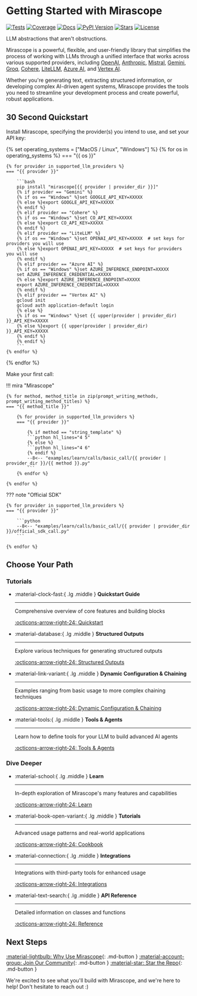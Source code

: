 # Getting Started with Mirascope

<p align="left">
    <a href="https://github.com/Mirascope/mirascope/actions/workflows/tests.yml" target="_blank"><img src="https://github.com/Mirascope/mirascope/actions/workflows/tests.yml/badge.svg?branch=main" alt="Tests"/></a>
    <a href="https://codecov.io/github/Mirascope/mirascope" target="_blank"><img src="https://codecov.io/github/Mirascope/mirascope/graph/badge.svg?token=HAEAWT3KC9" alt="Coverage"/></a>
    <a href="https://docs.mirascope.io/" target="_blank"><img src="https://img.shields.io/badge/docs-available-brightgreen" alt="Docs"/></a>
    <a href="https://pypi.python.org/pypi/mirascope" target="_blank"><img src="https://img.shields.io/pypi/v/mirascope.svg" alt="PyPI Version"/></a>
    <a href="https://pypi.python.org/pypi/mirascope" target="_blank"><img src="https://img.shields.io/pypi/pyversions/mirascope.svg" alt="Stars"/></a>
    <a href="https://github.com/Mirascope/mirascope/blob/dev/LICENSE"><img src="https://img.shields.io/github/license/Mirascope/mirascope.svg" alt="License"/></a>
</p>

LLM abstractions that aren't obstructions.

Mirascope is a powerful, flexible, and user-friendly library that simplifies the process of working with LLMs through a unified interface that works across various supported providers, including [OpenAI](https://openai.com/), [Anthropic](https://www.anthropic.com/), [Mistral](https://mistral.ai/), [Gemini](https://gemini.google.com), [Groq](https://groq.com/), [Cohere](https://cohere.com/), [LiteLLM](https://www.litellm.ai/), [Azure AI](https://azure.microsoft.com/en-us/solutions/ai), and [Vertex AI](https://cloud.google.com/vertex-ai).

Whether you're generating text, extracting structured information, or developing complex AI-driven agent systems, Mirascope provides the tools you need to streamline your development process and create powerful, robust applications.

## 30 Second Quickstart

Install Mirascope, specifying the provider(s) you intend to use, and set your API key:

{% set operating_systems = ["MacOS / Linux", "Windows"] %}
{% for os in operating_systems %}
=== "{{ os }}"

    {% for provider in supported_llm_providers %}
    === "{{ provider }}"

        ```bash
        pip install "mirascope[{{ provider | provider_dir }}]"
        {% if provider == "Gemini" %}
        {% if os == "Windows" %}set GOOGLE_API_KEY=XXXXX
        {% else %}export GOOGLE_API_KEY=XXXXX
        {% endif %}
        {% elif provider == "Cohere" %}
        {% if os == "Windows" %}set CO_API_KEY=XXXXX
        {% else %}export CO_API_KEY=XXXXX
        {% endif %}
        {% elif provider == "LiteLLM" %}
        {% if os == "Windows" %}set OPENAI_API_KEY=XXXXX  # set keys for providers you will use
        {% else %}export OPENAI_API_KEY=XXXXX  # set keys for providers you will use
        {% endif %}
        {% elif provider == "Azure AI" %}
        {% if os == "Windows" %}set AZURE_INFERENCE_ENDPOINT=XXXXX
        set AZURE_INFERENCE_CREDENTIAL=XXXXX
        {% else %}export AZURE_INFERENCE_ENDPOINT=XXXXX
        export AZURE_INFERENCE_CREDENTIAL=XXXXX
        {% endif %}
        {% elif provider == "Vertex AI" %}
        gcloud init
        gcloud auth application-default login
        {% else %}
        {% if os == "Windows" %}set {{ upper(provider | provider_dir) }}_API_KEY=XXXXX
        {% else %}export {{ upper(provider | provider_dir) }}_API_KEY=XXXXX
        {% endif %}
        {% endif %}
        ```
    {% endfor %}
{% endfor %}

Make your first call:

!!! mira "Mirascope"

    {% for method, method_title in zip(prompt_writing_methods, prompt_writing_method_titles) %}
    === "{{ method_title }}"

        {% for provider in supported_llm_providers %}
        === "{{ provider }}"

            {% if method == "string_template" %}
            ```python hl_lines="4 5"
            {% else %}
            ```python hl_lines="4 6"
            {% endif %}
            --8<-- "examples/learn/calls/basic_call/{{ provider | provider_dir }}/{{ method }}.py"
            ```
        {% endfor %}

    {% endfor %}

??? note "Official SDK"

    {% for provider in supported_llm_providers %}
    === "{{ provider }}"

        ```python
        --8<-- "examples/learn/calls/basic_call/{{ provider | provider_dir }}/official_sdk_call.py"
        ```

    {% endfor %}

## Choose Your Path

### Tutorials

<div class="grid cards" markdown>

-   :material-clock-fast:{ .lg .middle } __Quickstart Guide__

    ---

    Comprehensive overview of core features and building blocks

    [:octicons-arrow-right-24: Quickstart](./tutorials/getting_started/quickstart.ipynb)

-   :material-database:{ .lg .middle } __Structured Outputs__

    ---

    Explore various techniques for generating structured outputs

    [:octicons-arrow-right-24: Structured Outputs](./tutorials/getting_started/structured_outputs.ipynb)

-   :material-link-variant:{ .lg .middle } __Dynamic Configuration & Chaining__

    ---

    Examples ranging from basic usage to more complex chaining techniques

    [:octicons-arrow-right-24: Dynamic Configuration & Chaining](./tutorials/getting_started/dynamic_configuration_and_chaining.ipynb)

-   :material-tools:{ .lg .middle } __Tools & Agents__

    ---

    Learn how to define tools for your LLM to build advanced AI agents

    [:octicons-arrow-right-24: Tools & Agents](./tutorials/getting_started/tools_and_agents.ipynb)

</div>

### Dive Deeper

<div class="grid cards" markdown>

-   :material-school:{ .lg .middle } __Learn__

    ---

    In-depth exploration of Mirascope's many features and capabilities

    [:octicons-arrow-right-24: Learn](./learn/index.md)

-   :material-book-open-variant:{ .lg .middle } __Tutorials__

    ---

    Advanced usage patterns and real-world applications

    [:octicons-arrow-right-24: Cookbook](./tutorials/more_advanced/text_classification.ipynb)

-   :material-connection:{ .lg .middle } __Integrations__

    ---

    Integrations with third-party tools for enhanced usage

    [:octicons-arrow-right-24: Integrations](./integrations/index.md)

-   :material-text-search:{ .lg .middle } __API Reference__

    ---

    Detailed information on classes and functions

    [:octicons-arrow-right-24: Reference](./api/index.md)

</div>

## Next Steps

[:material-lightbulb: Why Use Mirascope](./WHY.md){: .md-button }
[:material-account-group: Join Our Community](https://join.slack.com/t/mirascope-community/shared_invite/zt-2ilqhvmki-FB6LWluInUCkkjYD3oSjNA){: .md-button }
[:material-star: Star the Repo](https://github.com/Mirascope/mirascope){: .md-button }  

We're excited to see what you'll build with Mirascope, and we're here to help! Don't hesitate to reach out :)
